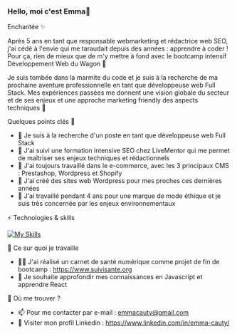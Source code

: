 ### Hello, moi c'est Emma👋

Enchantée ✨

Après 5 ans en tant que responsable webmarketing et rédactrice web SEO, j'ai cédé à l'envie qui me taraudait depuis des années : apprendre à coder ! Pour ça, rien de mieux que de m'y mettre à fond avec le bootcamp intensif Développement Web du Wagon 🚀

Je suis tombée dans la marmite du code et je suis à la recherche de ma prochaine aventure professionnelle en tant que développeuse web Full Stack. Mes expériences passées me donnent une vision globale du secteur et de ses enjeux et une approche marketing friendly des aspects techniques 🌟

Quelques points clés 🔑
* 💼 Je suis à la recherche d'un poste en tant que développeuse web Full Stack
* 🔎 J'ai suivi une formation intensive SEO chez LiveMentor qui me permet de maîtriser ses enjeux techniques et rédactionnels
* 🛒 J'ai toujours travaillé dans le e-commerce, avec les 3 principaux CMS : Prestashop, Wordpress et Shopify
* 🤟 J'ai créé des sites web Wordpress pour mes proches ces dernières années 
* 🌿 J'ai travaillé pendant 4 ans pour une marque de mode éthique et je suis très concernée par les enjeux environnementaux 

⚡ Technologies & skills

[![My Skills](https://skillicons.dev/icons?i=js,html,css,bootstrap,rails,ruby,github,figma,postgres,heroku,wordpress)](https://skillicons.dev)

📝 Ce sur quoi je travaille 
* 👩‍⚕️ J'ai réalisé un carnet de santé numérique comme projet de fin de bootcamp : https://www.suivisante.org
* 🧠 Je souhaite approfondir mes connaissances en Javascript et apprendre React

👀 Où me trouver ?
* 📫 Pour me contacter par e-mail : emmacauty@gmail.com
* 📄 Visiter mon profil Linkedin : https://www.linkedin.com/in/emma-cauty/

